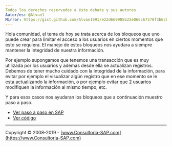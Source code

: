 ```yaml
---
Todos los derechos reservados a éste debate y sus autores
Autor/es: @Alvan1
Mirror: https://gist.github.com/Alvan1991/e22d669985b22e066c67370f3b63bff7
---
```


Hola comunidad, el tema de hoy se trata acerca de los bloqueos que uno puede crear para limitar el acceso a los usuarios en ciertos momentos que esto se requiera. El manejo de estos bloqueos nos ayudara a siempre mantener la integridad de nuestra información.

Por ejemplo supongamos que tenemos una transacción que es muy utilizada por los usuarios y ademas desde ella se actualizan registros. Debemos de tener mucho cuidado con la integridad de la información, para evitar por ejemplo el visualizar algún registro que en ese momento se le esta actualizando la información, o por ejemplo evitar que 2 usuarios modifiquen la información al mismo tiempo, etc.

Y para esos casos nos ayudaran los bloqueos que a continuación muestro paso a paso.

* [Ver paso a paso en SAP](https://foros.consultoria-sap.com/t/creacion-de-bloqueos-enqueue-y-dequeue/3475)
* [Ver código](https://github.com/SidVal/ABAP/blob/master/codigos/creacion-de-bloqueos-enqueue-y-dequeue/zprb1.abap)

***

Copyright © 2008-2019 - [www.Consultoria-SAP.com](https://www.Consultoria-SAP.com)
